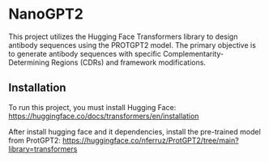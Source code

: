# NanoGPT2

This project utilizes the Hugging Face Transformers library to design antibody sequences using the PROTGPT2 model. The primary objective is to generate antibody sequences with specific Complementarity-Determining Regions (CDRs) and framework modifications.

## Installation

To run this project, you must install Hugging Face:
https://huggingface.co/docs/transformers/en/installation

After install hugging face and it dependencies, install the pre-trained model from ProtGPT2:
https://huggingface.co/nferruz/ProtGPT2/tree/main?library=transformers

